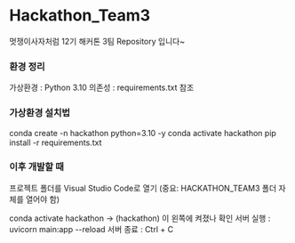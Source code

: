 # Hackathon_Team3

멋쟁이사자처럼 12기 해커톤 3팀 Repository 입니다~

### 환경 정리

가상환경 : Python 3.10
의존성 : requirements.txt 참조

### 가상환경 설치법

conda create -n hackathon python=3.10 -y
conda activate hackathon
pip install -r requirements.txt

### 이후 개발할 때

프로젝트 폴더를 Visual Studio Code로 열기
(중요: HACKATHON_TEAM3 폴더 자체를 열어야 함)

conda activate hackathon -> (hackathon) 이 왼쪽에 켜졌나 확인
서버 실행 : uvicorn main:app --reload
서버 종료 : Ctrl + C 
